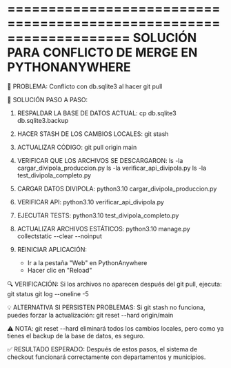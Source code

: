 ===================================================================
SOLUCIÓN PARA CONFLICTO DE MERGE EN PYTHONANYWHERE
===================================================================

🚨 PROBLEMA: Conflicto con db.sqlite3 al hacer git pull

🔧 SOLUCIÓN PASO A PASO:

1. RESPALDAR LA BASE DE DATOS ACTUAL:
   cp db.sqlite3 db.sqlite3.backup

2. HACER STASH DE LOS CAMBIOS LOCALES:
   git stash

3. ACTUALIZAR CÓDIGO:
   git pull origin main

4. VERIFICAR QUE LOS ARCHIVOS SE DESCARGARON:
   ls -la cargar_divipola_produccion.py
   ls -la verificar_api_divipola.py
   ls -la test_divipola_completo.py

5. CARGAR DATOS DIVIPOLA:
   python3.10 cargar_divipola_produccion.py

6. VERIFICAR API:
   python3.10 verificar_api_divipola.py

7. EJECUTAR TESTS:
   python3.10 test_divipola_completo.py

8. ACTUALIZAR ARCHIVOS ESTÁTICOS:
   python3.10 manage.py collectstatic --clear --noinput

9. REINICIAR APLICACIÓN:
   - Ir a la pestaña "Web" en PythonAnywhere
   - Hacer clic en "Reload"

🔍 VERIFICACIÓN:
Si los archivos no aparecen después del git pull, ejecuta:
   git status
   git log --oneline -5

💡 ALTERNATIVA SI PERSISTEN PROBLEMAS:
Si git stash no funciona, puedes forzar la actualización:
   git reset --hard origin/main

⚠️ NOTA: git reset --hard eliminará todos los cambios locales,
pero como ya tienes el backup de la base de datos, es seguro.

✅ RESULTADO ESPERADO:
Después de estos pasos, el sistema de checkout funcionará
correctamente con departamentos y municipios.

